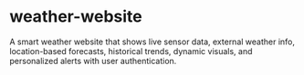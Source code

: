 # weather-website
A smart weather website that shows live sensor data, external weather info, location-based forecasts, historical trends, dynamic visuals, and personalized alerts with user authentication.
